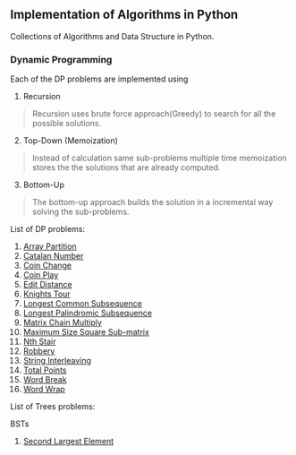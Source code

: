 ## Implementation of Algorithms in Python

Collections of Algorithms and Data Structure in Python.

### Dynamic Programming

Each of the DP problems are implemented using

1. Recursion
> Recursion uses brute force approach(Greedy) to search for all the possible solutions.

2. Top-Down (Memoization)
> Instead of calculation same sub-problems multiple time memoization stores the the solutions that are already computed.

3. Bottom-Up
>  The bottom-up approach builds the solution in a incremental way solving the sub-problems.

List of DP problems:

1. [Array Partition](DP/array_partition.py)
2. [Catalan Number](DP/catalan.py)
3. [Coin Change](DP/coin_change.py)
4. [Coin Play](DP/coin_play.py)
5. [Edit Distance](DP/edit_distance.py)
6. [Knights Tour](DP/knights_tour.py)
7. [Longest Common Subsequence](DP/longest_common_sub_seq.py)
8. [Longest Palindromic Subsequence](DP/longest_palindrome_sequence.py)
9. [Matrix Chain Multiply](DP/matrix_chain_mul.py)
10. [Maximum Size Square Sub-matrix](DP/maximum_sub_arry_square_matrix.py)
11. [Nth Stair](DP/nth_stair.py)
12. [Robbery](DP/robbery.py)
13. [String Interleaving](DP/string_interleave.py)
14. [Total Points](DP/total_points.py)
15. [Word Break](DP/word_break.py)
16. [Word Wrap](DP/word_wrap.py)

List of Trees problems:

BSTs

1. [Second Largest Element](tree/bst/second_largest_elem_bst.py)
